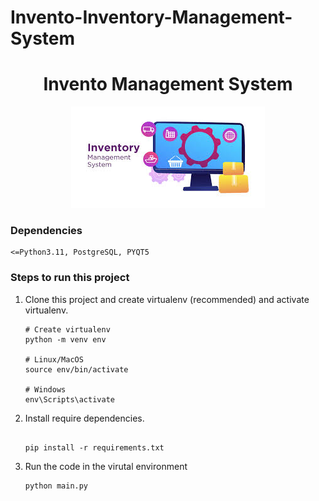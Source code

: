 # Invento-Inventory-Management-System
<div align="center">
<h1> Invento Management System </h1> <a href="#"><img alt="language" src="logo.jpeg"></a>
</div>




### Dependencies
    <=Python3.11, PostgreSQL, PYQT5


### Steps to run this project

1. Clone this project and create virtualenv (recommended) and activate virtualenv.
    ```
    # Create virtualenv
    python -m venv env
 
    # Linux/MacOS
    source env/bin/activate
    
    # Windows
    env\Scripts\activate
    ```
    
2. Install require dependencies.
    ```
    
    pip install -r requirements.txt
    ```

3. Run the code in the virutal environment 
    ```
    python main.py
    ```






